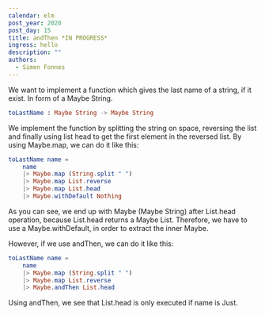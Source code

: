 ```yaml
---
calendar: elm
post_year: 2020
post_day: 15
title: andThen *IN PROGRESS*
ingress: hello
description: ""
authors:
  - Simen Fonnes
---
```

We want to implement a function which gives the last name of a string, if it exist. In form of a Maybe String. 

```elm
toLastName : Maybe String -> Maybe String
```
We implement the function by splitting the string on space, reversing the list and finally using list head to get the first element in the reversed list. By using Maybe.map, we can do it like this:

```elm
toLastName name =
    name
    |> Maybe.map (String.split " ")
    |> Maybe.map List.reverse
    |> Maybe.map List.head
    |> Maybe.withDefault Nothing
```

As you can see, we end up with Maybe (Maybe String) after List.head operation, because List.head returns a Maybe List. Therefore, we have to use a Maybe.withDefault, in order to extract the inner Maybe.

However, if we use andThen, we can do it like this:

```elm
toLastName name =
    name
    |> Maybe.map (String.split " ")
    |> Maybe.map List.reverse
    |> Maybe.andThen List.head
```

Using andThen, we see that List.head is only executed if name is Just. 